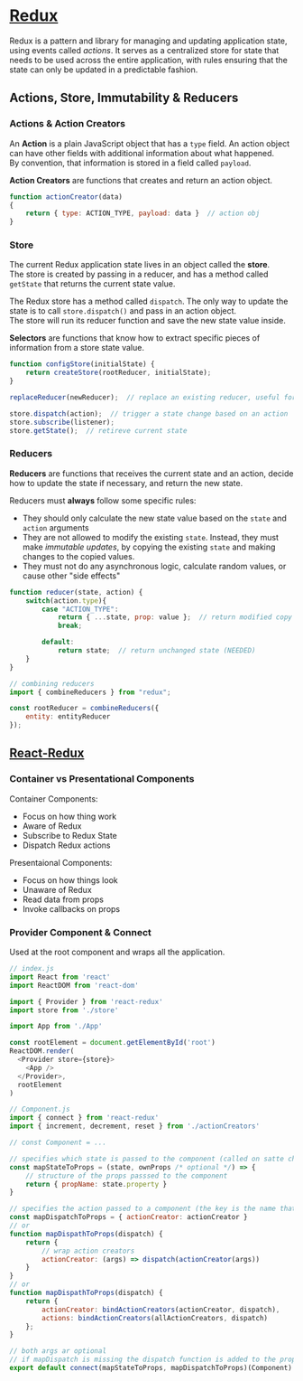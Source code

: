 # [Redux](https://redux.js.org/)

Redux is a pattern and library for managing and updating application state, using events called *actions*. It serves as a centralized store for state that needs to be used across the entire application, with rules ensuring that the state can only be updated in a predictable fashion.

## Actions, Store, Immutability & Reducers

### Actions & Action Creators

An **Action** is a plain JavaScript object that has a `type` field. An action object can have other fields with additional information about what happened.  
By convention, that information is stored in a field called `payload`.

**Action Creators** are functions that creates and return an action object.

```js
function actionCreator(data)
{
    return { type: ACTION_TYPE, payload: data }  // action obj
}
```

### Store

The current Redux application state lives in an object called the **store**.  
The store is created by passing in a reducer, and has a method called `getState` that returns the current state value.

The Redux store has a method called `dispatch`. The only way to update the state is to call `store.dispatch()` and pass in an action object.  
The store will run its reducer function and save the new state value inside.

**Selectors** are functions that know how to extract specific pieces of information from a store state value.

```js
function configStore(initialState) {
    return createStore(rootReducer, initialState);
}

replaceReducer(newReducer);  // replace an existing reducer, useful for Hot Reload

store.dispatch(action);  // trigger a state change based on an action
store.subscribe(listener);
store.getState();  // retireve current state
```

### Reducers

**Reducers** are functions that receives the current state and an action, decide how to update the state if necessary, and return the new state.

Reducers must **always** follow some specific rules:

- They should only calculate the new state value based on the `state` and `action` arguments
- They are not allowed to modify the existing `state`.
Instead, they must make *immutable updates*, by copying the existing `state` and making changes to the copied values.
- They must not do any asynchronous logic, calculate random values, or cause other "side effects"

```js
function reducer(state, action) {
    switch(action.type){
        case "ACTION_TYPE":
            return { ...state, prop: value };  // return modified copy of state (using spread operator)
            break;

        default:
            return state;  // return unchanged state (NEEDED)
    }
}

// combining reducers
import { combineReducers } from "redux";

const rootReducer = combineReducers({
    entity: entityReducer
});
```

## [React-Redux](https://react-redux.js.org/)

### Container vs Presentational Components

Container Components:

- Focus on how thing work
- Aware of Redux
- Subscribe to Redux State
- Dispatch Redux actions

Presentaional Components:

- Focus on how things look
- Unaware of Redux
- Read data from props
- Invoke callbacks on props

### Provider Component & Connect

Used at the root component and wraps all the application.

```js
// index.js
import React from 'react'
import ReactDOM from 'react-dom'

import { Provider } from 'react-redux'
import store from './store'

import App from './App'

const rootElement = document.getElementById('root')
ReactDOM.render(
  <Provider store={store}>
    <App />
  </Provider>,
  rootElement
)
```

```js
// Component.js
import { connect } from 'react-redux'
import { increment, decrement, reset } from './actionCreators'

// const Component = ...

// specifies which state is passed to the component (called on satte change)
const mapStateToProps = (state, ownProps /* optional */) => {
    // structure of the props passsed to the component
    return { propName: state.property }
}

// specifies the action passed to a component (the key is the name that the prop will have )
const mapDispatchToProps = { actionCreator: actionCreator }
// or
function mapDispathToProps(dispatch) {
    return {
        // wrap action creators
        actionCreator: (args) => dispatch(actionCreator(args))
    }
}
// or
function mapDispathToProps(dispatch) {
    return {
        actionCreator: bindActionCreators(actionCreator, dispatch),
        actions: bindActionCreators(allActionCreators, dispatch)
    };
}

// both args ar optional
// if mapDispatch is missing the dispatch function is added to the props
export default connect(mapStateToProps, mapDispatchToProps)(Component)
```
